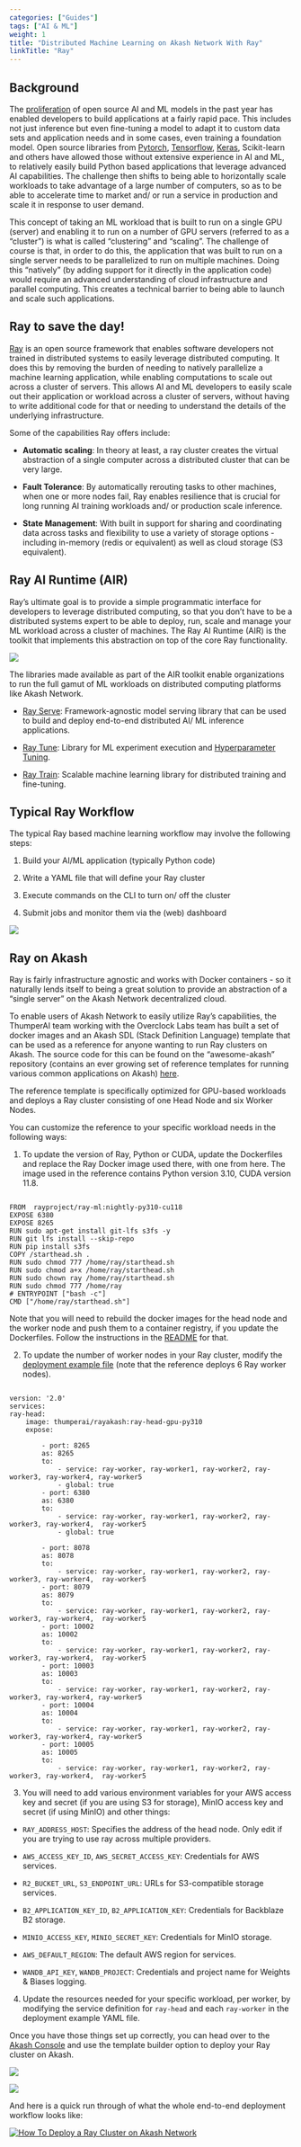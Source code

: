 ```yaml
---
categories: ["Guides"]
tags: ["AI & ML"]
weight: 1
title: "Distributed Machine Learning on Akash Network With Ray"
linkTitle: "Ray"
---
```


## Background

The [proliferation](https://akash.network/blog/the-fast-evolving-ai-landscape/) of open source AI and ML models in the past year has enabled developers to build applications at a fairly rapid pace. This includes not just inference but even fine-tuning a model to adapt it to custom data sets and application needs and in some cases, even training a foundation model. Open source libraries from [Pytorch](https://pytorch.org/), [Tensorflow](https://www.tensorflow.org/), [Keras](https://keras.io/), Scikit-learn and others have allowed those without extensive experience in AI and ML, to relatively easily build Python based applications that leverage advanced AI capabilities. The challenge then shifts to being able to horizontally scale workloads to take advantage of a large number of computers, so as to be able to accelerate time to market and/ or run a service in production and scale it in response to user demand.

This concept of taking an ML workload that is built to run on a single GPU (server) and enabling it to run on a number of GPU servers (referred to as a “cluster”) is what is called “clustering” and “scaling”. The challenge of course is that, in order to do this, the application that was built to run on a single server needs to be parallelized to run on multiple machines. Doing this “natively” (by adding support for it directly in the application code) would require an advanced understanding of cloud infrastructure and parallel computing. This creates a technical barrier to being able to launch and scale such applications.

## Ray to save the day!

[Ray](https://github.com/ray-project/ray) is an open source framework that enables software developers not trained in distributed systems to easily leverage distributed computing. It does this by removing the burden of needing to natively parallelize a machine learning application, while enabling computations to scale out across a cluster of servers. This allows AI and ML developers to easily scale out their application or workload across a cluster of servers, without having to write additional code for that or needing to understand the details of the underlying infrastructure.

Some of the capabilities Ray offers include:

- **Automatic scaling**: In theory at least, a ray cluster creates the virtual abstraction of a single computer across a distributed cluster that can be very large.

- **Fault Tolerance**: By automatically rerouting tasks to other machines, when one or more nodes fail, Ray enables resilience that is crucial for long running AI training workloads and/ or production scale inference.

- **State Management**: With built in support for sharing and coordinating data across tasks and flexibility to use a variety of storage options - including in-memory (redis or equivalent) as well as cloud storage (S3 equivalent).

## Ray AI Runtime (AIR)

Ray’s ultimate goal is to provide a simple programmatic interface for developers to leverage distributed computing, so that you don’t have to be a distributed systems expert to be able to deploy, run, scale and manage your ML workload across a cluster of machines. The Ray AI Runtime (AIR) is the toolkit that implements this abstraction on top of the core Ray functionality.

![](../../../assets/ray.png)

The libraries made available as part of the AIR toolkit enable organizations to run the full gamut of ML workloads on distributed computing platforms like Akash Network.

- [Ray Serve](https://docs.ray.io/en/latest/serve/index.html): Framework-agnostic model serving library that can be used to build and deploy end-to-end distributed AI/ ML inference applications.

- [Ray Tune](https://docs.ray.io/en/latest/tune/index.html): Library for ML experiment execution and [Hyperparameter Tuning](https://en.wikipedia.org/wiki/Hyperparameter_optimization).

- [Ray Train](https://docs.ray.io/en/latest/train/train.html): Scalable machine learning library for distributed training and fine-tuning.

## Typical Ray Workflow

The typical Ray based machine learning workflow may involve the following steps:

1. Build your AI/ML application (typically Python code)

2. Write a YAML file that will define your Ray cluster

3. Execute commands on the CLI to turn on/ off the cluster

4. Submit jobs and monitor them via the (web) dashboard

![](../../../assets/ray-work.png)

## Ray on Akash

Ray is fairly infrastructure agnostic and works with Docker containers - so it naturally lends itself to being a great solution to provide an abstraction of a “single server” on the Akash Network decentralized cloud.

To enable users of Akash Network to easily utilize Ray’s capabilities, the ThumperAI team working with the Overclock Labs team has built a set of docker images and an Akash SDL (Stack Definition Language) template that can be used as a reference for anyone wanting to run Ray clusters on Akash. The source code for this can be found on the “awesome-akash” repository (contains an ever growing set of reference templates for running various common applications on Akash) [here](https://github.com/akash-network/awesome-akash/tree/master/ray).

The reference template is specifically optimized for GPU-based workloads and deploys a Ray cluster consisting of one Head Node and six Worker Nodes.

You can customize the reference to your specific workload needs in the following ways:

1. To update the version of Ray, Python or CUDA, update the Dockerfiles and replace the Ray Docker image used there, with one from here. The image used in the reference contains Python version 3.10, CUDA version 11.8.

```

FROM  rayproject/ray-ml:nightly-py310-cu118
EXPOSE 6380
EXPOSE 8265
RUN sudo apt-get install git-lfs s3fs -y
RUN git lfs install --skip-repo
RUN pip install s3fs
COPY /starthead.sh .
RUN sudo chmod 777 /home/ray/starthead.sh
RUN sudo chmod a+x /home/ray/starthead.sh
RUN sudo chown ray /home/ray/starthead.sh
RUN sudo chmod 777 /home/ray
# ENTRYPOINT ["bash -c"]
CMD ["/home/ray/starthead.sh"]

```

Note that you will need to rebuild the docker images for the head node and the worker node and push them to a container registry, if you update the Dockerfiles. Follow the instructions in the [README](https://github.com/akash-network/awesome-akash/blob/master/ray/README.md) for that.

2. To update the number of worker nodes in your Ray cluster, modify the [deployment example file](https://github.com/akash-network/awesome-akash/blob/master/ray/deployment_example.yaml) (note that the reference deploys 6 Ray worker nodes).

```

version: '2.0'
services:
ray-head:
    image: thumperai/rayakash:ray-head-gpu-py310
    expose:

        - port: 8265
        as: 8265
        to:
            - service: ray-worker, ray-worker1, ray-worker2, ray-worker3, ray-worker4, ray-worker5
            - global: true
        - port: 6380
        as: 6380
        to:
            - service: ray-worker, ray-worker1, ray-worker2, ray-worker3, ray-worker4,  ray-worker5
            - global: true

        - port: 8078
        as: 8078
        to:
            - service: ray-worker, ray-worker1, ray-worker2, ray-worker3, ray-worker4,  ray-worker5
        - port: 8079
        as: 8079
        to:
            - service: ray-worker, ray-worker1, ray-worker2, ray-worker3, ray-worker4,  ray-worker5
        - port: 10002
        as: 10002
        to:
            - service: ray-worker, ray-worker1, ray-worker2, ray-worker3, ray-worker4,  ray-worker5
        - port: 10003
        as: 10003
        to:
            - service: ray-worker, ray-worker1, ray-worker2, ray-worker3, ray-worker4, ray-worker5
        - port: 10004
        as: 10004
        to:
            - service: ray-worker, ray-worker1, ray-worker2, ray-worker3, ray-worker4, ray-worker5
        - port: 10005
        as: 10005
        to:
            - service: ray-worker, ray-worker1, ray-worker2, ray-worker3, ray-worker4,  ray-worker5

```

3. You will need to add various environment variables for your AWS access key and secret (if you are using S3 for storage), MinIO access key and secret (if using MinIO) and other things:

- `RAY_ADDRESS_HOST`: Specifies the address of the head node. Only edit if you are trying to use ray across multiple providers.

- `AWS_ACCESS_KEY_ID`, `AWS_SECRET_ACCESS_KEY`: Credentials for AWS services.

- `R2_BUCKET_URL`, `S3_ENDPOINT_URL`: URLs for S3-compatible storage services.

- `B2_APPLICATION_KEY_ID`, `B2_APPLICATION_KEY`: Credentials for Backblaze B2 storage.

- `MINIO_ACCESS_KEY`, `MINIO_SECRET_KEY`: Credentials for MinIO storage.

- `AWS_DEFAULT_REGION`: The default AWS region for services.

- `WANDB_API_KEY`, `WANDB_PROJECT`: Credentials and project name for Weights & Biases logging.

4. Update the resources needed for your specific workload, per worker, by modifying the service definition for `ray-head` and each `ray-worker` in the deployment example YAML file.

Once you have those things set up correctly, you can head over to the [Akash Console](https://console.akash.network/) and use the template builder option to deploy your Ray cluster on Akash.

![](../../../assets/ray-akashconsole.png)

![](../../../assets/ray-akashconsoleyml.png)

And here is a quick run through of what the whole end-to-end deployment workflow looks like:

[![How To Deploy a Ray Cluster on Akash Network](https://markdown-videos-api.jorgenkh.no/url?url=https%3A%2F%2Fwww.youtube.com%2Fwatch%3Fv%3DpRsDy6rBY_A)](https://www.youtube.com/watch?v=pRsDy6rBY_A)



